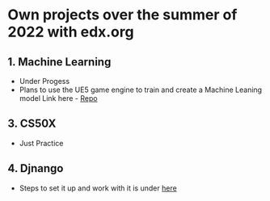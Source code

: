 # Own projects over the summer of 2022 with edx.org
## 1. Machine Learning
* Under Progess
* Plans to use the UE5 game engine to train and create a Machine Leaning model Link here - [Repo]()
## 3. CS50X
* Just Practice
## 4. Djnango
* Steps to set it up and work with it is under [here](https://github.com/MaySur/Summer2022/tree/master/django/first)
